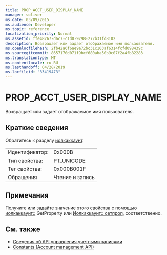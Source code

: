 ```yaml
---
title: PROP_ACCT_USER_DISPLAY_NAME
manager: soliver
ms.date: 03/09/2015
ms.audience: Developer
ms.topic: reference
localization_priority: Normal
ms.assetid: ffe48267-d6c7-c1d0-9298-272b31fd8102
description: Возвращает или задает отображаемое имя пользователя.
ms.openlocfilehash: 2fb42a6f6ae9a72bc31c103af6314fcfd098439c
ms.sourcegitcommit: 8657170d071f9bcf680aba50b9c07f2a4fb82283
ms.translationtype: MT
ms.contentlocale: ru-RU
ms.lasthandoff: 04/28/2019
ms.locfileid: "33419473"
---
```

# <a name="prop_acct_user_display_name"></a>PROP_ACCT_USER_DISPLAY_NAME

Возвращает или задает отображаемое имя пользователя.
  
## <a name="quick-info"></a>Краткие сведения

Обратитесь к разделу [иолкаккаунт](iolkaccount.md).
  
|||
|:-----|:-----|
|Идентификатор:  <br/> |0x000B  <br/> |
|Тип свойства:  <br/> |PT_UNICODE  <br/> |
|Тег свойства:  <br/> |0x000B001F  <br/> |
|Обращения  <br/> |Чтение и запись  <br/> |
   
## <a name="remarks"></a>Примечания

Получите или задайте значение этого свойства с помощью [иолкаккаунт::](iolkaccount-getprop.md) GetProperty или [Иолкаккаунт:: сетпроп](iolkaccount-setprop.md), соответственно.
  
## <a name="see-also"></a>См. также

- [Сведения об API управления учетными записями](about-the-account-management-api.md)  
- [Constants (Account management API)](constants-account-management-api.md)

